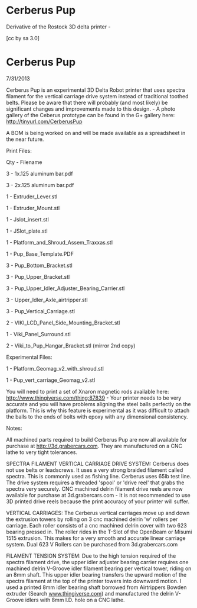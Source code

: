 Cerberus Pup
========

Derivative of the Rostock 3D delta printer - 

[cc by sa 3.0]


Cerberus Pup
========

7/31/2013

Cerberus Pup is an experimental 3D Delta Robot printer that uses spectra filament for the vertical carriage drive system instead of traditional toothed belts. Please be aware that there will probably (and most likely) be significant changes and improvements made to this design. - A photo gallery of the Ceberus prototype can be found in the G+ gallery here: http://tinyurl.com/CerberusPup

A BOM is being worked on and will be made available as a spreadsheet in the near future.

Print Files:

Qty - Filename

3 - 1x.125 aluminum bar.pdf

3 - 2x.125 aluminum bar.pdf

1 - Extruder_Lever.stl

1 - Extruder_Mount.stl

1 - Jslot_insert.stl

1 - JSlot_plate.stl

1 - Platform_and_Shroud_Assem_Traxxas.stl

1 - Pup_Base_Template.PDF

3 - Pup_Bottom_Bracket.stl

3 - Pup_Upper_Bracket.stl

3 - Pup_Upper_Idler_Adjuster_Bearing_Carrier.stl

3 - Upper_Idler_Axle_airtripper.stl

3 - Pup_Vertical_Carriage.stl

2 - VIKI_LCD_Panel_Side_Mounting_Bracket.stl

1 - Viki_Panel_Surround.stl

2 - Viki_to_Pup_Hangar_Bracket.stl (mirror 2nd copy)

Experimental Files: 

1 - Platform_Geomag_v2_with_shroud.stl

1 - Pup_vert_carriage_Geomag_v2.stl

You will need to print a set of Xnaron magnetic rods available here: http://www.thingiverse.com/thing:87839 - Your printer needs to be very accurate and you will have problems aligning the steel balls perfectly on the platform. This is why this feature is experimental as it was difficult to attach the balls to the ends of bolts with epoxy with any dimensional consistency.


Notes:

All machined parts required to build Cerberus Pup are now all available for purchase at http://3d.grabercars.com. They are manufactured on a CNC lathe to very tight tolerances.

SPECTRA FILAMENT VERTICAL CARRIAGE DRIVE SYSTEM:
Cerberus does not use belts or leadscrews. It uses a very strong braided filament called spectra. This is commonly used as fishing line. Cerberus uses 65lb test line. The drive system requires a threaded 'spool' or 'drive reel' that grabs the spectra very securely. CNC machined delrin filament drive reels are now available for purchase at 3d.grabercars.com - It is not recommended to use 3D printed drive reels because the print accuracy of your printer will suffer.

VERTICAL CARRIAGES:
The Cerberus vertical carriages move up and down the extrusion towers by rolling on 3 cnc machined delrin 'w' rollers per carriage. Each roller consists of a cnc machined delrin cover with two 623 bearing pressed in. The roller rides in the T-Slot of the OpenBeam or Misumi 1515 extrusion. This makes for a very smooth and accurate linear carriage system. Dual 623 V Rollers  can be purchased from 3d.grabercars.com


FILAMENT TENSION SYSTEM:
Due to the high tension required of the spectra filament drive, the upper idler adjuster bearing carrier requires one machined delrin V-Groove idler filament bearing per vertical tower, riding on an 8mm shaft. This upper idler bearing transfers the upward motion of the spectra filament at the top of the printer towers into downward motion. I used a printed 8mm idler bearing shaft borrowed from Airtrippers Bowden extruder (Search www.thingiverse.com) and manufactured the delrin V-Groove idlers with 8mm I.D. hole on a CNC lathe.




